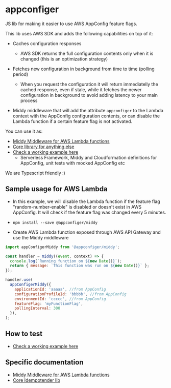 # appconfiger

JS lib for making it easier to use AWS AppConfig feature flags.

This lib uses AWS SDK and adds the following capabilities on top of it:

- Caches configuration responses
  - AWS SDK returns the full configuration contents only when it is changed (this is an optimization strategy)

- Fetches new configuration in background from time to time (polling period)
  - When you request the configuration it will return immediatelly the cached response, even if stale, while it fetches the newer configuration in background to avoid adding latency to your main process

- Middy middleware that will add the attribute `appconfiger` to the Lambda context with the AppConfig configuration contents, or can disable the Lambda function if a certain feature flag is not activated.

You can use it as:

- [Middy Middleware for AWS Lambda functions](middy/README.md)
- [Core library for anything else](core/README.md)
- [Check a working example here](examples/random-number-lambda/README.md)
  - Serverless Framework, Middy and Cloudformation definitions for AppConfig, unit tests with mocked AppConfig etc

We are Typescript friendly :)

## Sample usage for AWS Lambda

- In this example, we will disable the Lambda function if the feature flag "random-number-enable" is disabled or doesn't exist in AWS AppConfig. It will check if the feature flag was changed every 5 minutes.

- `npm install --save @appconfiger/middy`

- Create AWS Lambda function exposed through AWS API Gateway and use the Middy middleware

```js
import appConfigerMiddy from '@appconfiger/middy';

const handler = middy((event, context) => {
  console.log(`Running function on ${new Date()}`);
  return { message: `This function was run on ${new Date()}` };
});

handler.use(
  appConfigerMiddy({
    applicationId: 'aaaaa', //from AppConfig
    configurationProfileId: 'bbbbb', //from AppConfig
    environmentId: 'ccccc', //from AppConfig
    featureFlag: 'myFunctionFlag',
    pollingInterval: 300
  }),
);

```

## How to test

- [Check a working example here](examples/random-number-lambda/README.md)

## Specific documentation

- [Middy Middleware for AWS Lambda functions](middy/README.md)
- [Core Idempotender lib](core/README.md)
